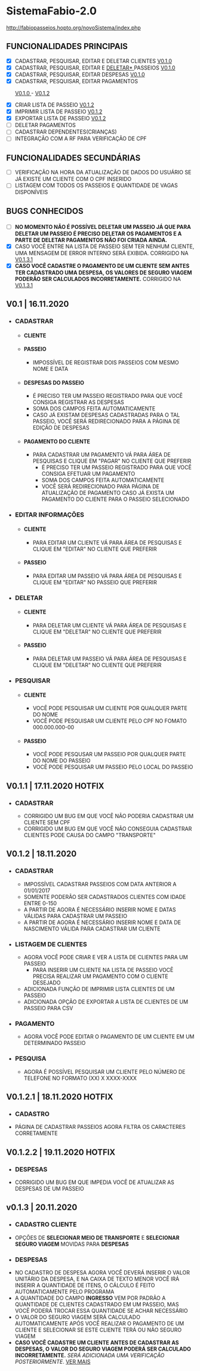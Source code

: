 # SistemaFabio-2.0
 http://fabiopasseios.hopto.org/novoSistema/index.php


## FUNCIONALIDADES PRINCIPAIS

- [X] CADASTRAR, PESQUISAR, EDITAR E DELETAR CLIENTES <a href="#010"> V0.1.0 </a>
- [X] CADASTRAR, PESQUISAR, EDITAR E <a href="#TIP1"> DELETAR* </a> PASSEIOS  <a href="#010"> V0.1.0 </a>
- [X] CADASTRAR, PESQUISAR, EDITAR DESPESAS   <a href="#010"> V0.1.0 </a>
- [X] CADASTRAR, PESQUISAR, EDITAR PAGAMENTOS <p> <a href="#010"> V0.1.0 </a> - <a href="#012"> V0.1.2 </a> </p>
- [X] CRIAR LISTA DE PASSEIO   <a href="#012"> V0.1.2</a>
- [X] IMPRIMIR LISTA DE PASSEIO  <a href="#012"> V0.1.2</a>
- [X] EXPORTAR LISTA DE PASSEIO  <a href="#012"> V0.1.2</a>
- [ ] DELETAR PAGAMENTOS
- [ ] CADASTRAR DEPENDENTES(CRIANÇAS)
- [ ] INTEGRAÇÃO COM A RF PARA VERIFICAÇÃO DE CPF

## FUNCIONALIDADES SECUNDÁRIAS

- [ ] VERIFICAÇÃO NA HORA DA ATUALIZAÇÃO DE DADOS DO USUÁRIO SE JÁ EXISTE UM CLIENTE COM O CPF INSERIDO
- [ ] LISTAGEM COM TODOS OS PASSEIOS E QUANTIDADE DE VAGAS DISPONÍVEIS

## BUGS CONHECIDOS <p id="TIP1" > </p>
- [ ] **NO MOMENTO NÃO É POSSÍVEL DELETAR UM PASSEIO JÁ QUE PARA DELETAR UM PASSEIO É PRECISO DELETAR OS PAGAMENTOS E A PARTE DE DELETAR PAGAMENTOS NÃO FOI CRIADA AINDA.** 
- [X] CASO VOCÊ ENTRE NA LISTA DE PASSEIO SEM TER NENHUM CLIENTE, UMA MENSAGEM DE ERROR INTERNO SERÁ EXIBIDA. CORRIGIDO NA 
<a href="#0131">  V0.1.3.1 </a>
- [X] **CASO VOCÊ CADASTRE O PAGAMENTO DE UM CLIENTE SEM ANTES TER CADASTRADO UMA DESPESA, OS VALORES DE SEGURO VIAGEM PODERÃO SER CALCULADOS INCORRETAMENTE.** CORRIGIDO NA 
<a href="#0131">  V0.1.3.1 </a>
 
##  V0.1 | 16.11.2020 <p id="010"> </p>
 * ### CADASTRAR
   * #### CLIENTE
   * #### PASSEIO
     * IMPOSSÍVEL DE REGISTRAR DOIS PASSEIOS COM MESMO NOME E DATA
   * #### DESPESAS DO PASSEIO
     * É PRECISO TER UM PASSEIO REGISTRADO PARA QUE VOCÊ CONSIGA REGISTRAR AS DESPESAS
     * SOMA DOS CAMPOS FEITA AUTOMATICAMENTE
     * CASO JÁ EXISTAM DESPESAS CADASTRADAS PARA O TAL PASSEIO, VOCÊ SERÁ REDIRECIONADO PARA A PÁGINA DE EDIÇÃO DE DESPESAS
   * #### PAGAMENTO DO CLIENTE
     * PARA CADASTRAR UM PAGAMENTO VÁ PARA ÁREA DE PESQUISAS E CLIQUE EM "PAGAR" NO CLIENTE QUE PREFERIR
       * É PRECISO TER UM PASSEIO REGISTRADO PARA QUE VOCÊ CONSIGA EFETUAR UM PAGAMENTO
       * SOMA DOS CAMPOS FEITA AUTOMATICAMENTE
       * VOCÊ SERÁ REDIRECIONADO PARA PÁGINA DE ATUALIZAÇÃO DE PAGAMENTO CASO JÁ EXISTA UM PAGAMENTO DO CLIENTE PARA O PASSEIO SELECIONADO

 * ### EDITAR INFORMAÇÕES
   * #### CLIENTE
     * PARA EDITAR UM CLIENTE VÁ PARA ÁREA DE PESQUISAS E CLIQUE EM "EDITAR" NO CLIENTE QUE PREFERIR
   * #### PASSEIO
     * PARA EDITAR UM PASSEIO VÁ PARA ÁREA DE PESQUISAS E CLIQUE EM "EDITAR" NO PASSEIO QUE PREFERIR

 * ### DELETAR
   * #### CLIENTE
     * PARA DELETAR UM CLIENTE VÁ PARA ÁREA DE PESQUISAS E CLIQUE EM "DELETAR" NO CLIENTE QUE PREFERIR
   * #### PASSEIO
     * PARA DELETAR UM PASSEIO VÁ PARA ÁREA DE PESQUISAS E CLIQUE EM "DELETAR" NO CLIENTE QUE PREFERIR
 * ### PESQUISAR
   * #### CLIENTE
     * VOCÊ PODE PESQUISAR UM CLIENTE POR QUALQUER PARTE DO NOME 
     * VOCÊ PODE PESQUISAR UM CLIENTE PELO CPF NO FOMATO 000.000.000-00
   * #### PASSEIO
     * VOCÊ PODE PESQUSAR UM PASSEIO POR QUALQUER PARTE DO NOME DO PASSEIO
     * VOCÊ PODE PESQUISAR UM PASSEIO PELO LOCAL DO PASSEIO
    

 
 ## V0.1.1 | 17.11.2020 **HOTFIX**
* ### CADASTRAR 
  * CORRIGIDO UM BUG EM QUE VOCÊ NÃO PODERIA CADASTRAR UM CLIENTE SEM CPF 
  * CORRIGIDO UM BUG EM QUE VOCÊ NÃO CONSEGUIA CADASTRAR CLIENTES PODE CAUSA DO CAMPO "TRANSPORTE"
 

 ## V0.1.2 | 18.11.2020 <p id="012"> </p>
* ### CADASTRAR
  * IMPOSSÍVEL CADASTRAR PASSEIOS COM DATA ANTERIOR A 01/01/2017 
  * SOMENTE PODERÃO SER CADASTRADOS CLIENTES COM IDADE ENTRE 0-150
  * A PARTIR DE AGORA É NECESSÁRIO INSERIR NOME E DATAS VÁLIDAS PARA CADASTRAR UM PASSEIO
  * A PARTIR DE AGORA É NECESSÁRIO INSERIR NOME E DATA DE NASCIMENTO VÁLIDA PARA CADASTRAR UM CLIENTE

* ### LISTAGEM DE CLIENTES
  * AGORA VOCÊ PODE CRIAR E VER A LISTA DE CLIENTES PARA UM PASSEIO
    * PARA INSERIR UM CLIENTE NA LISTA DE PASSEIO VOCÊ PRECISA REALIZAR UM PAGAMENTO COM O CLIENTE DESEJADO
  * ADICIONADA FUNÇÃO DE IMPRIMIR LISTA CLIENTES DE UM PASSEIO
  * ADICIONADA OPÇÃO DE EXPORTAR A LISTA DE CLIENTES DE UM PASSEIO PARA CSV

* ### PAGAMENTO
  * AGORA VOCÊ PODE EDITAR O PAGAMENTO DE UM CLIENTE EM UM DETERMINADO PASSEIO

* ### PESQUISA
  * AGORA É POSSÍVEL PESQUISAR UM CLIENTE PELO NÚMERO DE TELEFONE NO FORMATO (XX) X XXXX-XXXX

## V0.1.2.1 | 18.11.2020 **HOTFIX**
 * ### CADASTRO 
  * PÁGINA DE CADASTRAR PASSEIOS AGORA FILTRA OS CARACTERES CORRETAMENTE
  
## V0.1.2.2 | 19.11.2020 **HOTFIX**
 * ### DESPESAS 
  * CORRIGIDO UM BUG EM QUE IMPEDIA VOCÊ DE ATUALIZAR AS DESPESAS DE UM PASSEIO
  
## v0.1.3 | 20.11.2020
 * ### CADASTRO CLIENTE
  * OPÇÕES DE **SELECIONAR MEIO DE TRANSPORTE** E **SELECIONAR SEGURO VIAGEM** MOVIDAS PARA **DESPESAS**
 * ### DESPESAS
  * NO CADASTRO DE DESPESA AGORA VOCÊ DEVERÁ INSERIR O VALOR UNITÁRIO DA DESPESA, E NA CAIXA DE TEXTO MENOR VOCÊ IRÁ INSERIR A QUANTIDADE DE ITENS, O CÁLCULO É FEITO      AUTOMATICAMENTE PELO PROGRAMA
  * A QUANTIDADE DO CAMPO **INGRESSO** VEM POR PADRÃO A QUANTIDADE DE CLIENTES CADASTRADO EM UM PASSEIO, MAS VOCÊ PODERÁ TROCAR ESSA QUANTIDADE SE ACHAR NECESSÁRIO
  * O VALOR DO SEGURO VIAGEM SERÁ CALCULADO AUTOMATICAMENTE APÓS VOCÊ REALIZAR O PAGAMENTO DE UM CLIENTE E SELECIONAR SE ESTE CLIENTE TERÁ OU NÃO SEGURO VIAGEM
   * **CASO VOCÊ CADASTRE UM CLIENTE ANTES DE CADASTRAR AS DESPESAS, O VALOR DO SEGURO VIAGEM PODERÁ SER CALCULADO INCORRETAMENTE.** *SERÁ ADICIONADA UMA VERIFICAÇÃO POSTERIORMENTE*. <a href="#TIP1"> VER MAIS </a>
   
 
